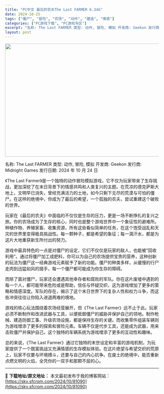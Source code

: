 ```yaml
---
title: "PC中文 最后的农夫The Last FARMER 6.34G"
date: 2024-10-25
tags: ["僵尸", "冒险", "农场", "动作", "建造", "情感"]
categories: ["PC游戏下载", "PC游戏专区"]
excerpt: "名称: The Last FARMER 类型: 动作, 冒险, 模拟 开发商: Geekon 发行商: Midnight Games 发行日期: 2024 年 10 月 24 日 《The Last Farmer》是一个独特的动作冒险模拟游戏，它不仅为玩家带来了生存挑战，更加深挖了在末日背景下的情感&hellip;"
layout: post
---
```


<img class="aligncenter size-full wp-image-81091" src="https://sky.sfcrom.com/wp-content/uploads/2024/10/2024102501152369.webp" alt="" width="660" height="370" />

名称: The Last FARMER
类型: 动作, 冒险, 模拟
开发商: Geekon
发行商: Midnight Games
发行日期: 2024 年 10 月 24 日

《The Last Farmer》是一个独特的动作冒险模拟游戏，它不仅为玩家带来了生存挑战，更加深挖了在末日背景下的情感共鸣和人类复兴的主题。在荒凉的德克萨斯大地上，文明早已消失，曾经充满活力的土地，如今只剩下无尽的荒漠与可怕的僵尸。在这样的绝境中，你成为了最后的希望，一个孤独的农夫，尝试重建这个破败的世界。

玩家在《最后的农夫》中面临的不仅仅是生存的压力，更是一场不断挣扎的复兴之旅。你的农场成为了生存的核心，同时也是整个游戏世界中一个象征性的避难所。种植作物、养殖家畜、收集资源，所有这些看似简单的任务，在这个饱受战乱和天灾的世界里变得极具挑战性。每一颗种子，都是希望的象征；每一滴汗水，都是为这片大地重获新生所付出的努力。

游戏中最具特色的一点是对僵尸的设定，它们不仅仅是玩家的敌人，也能被“回收利用”。通过将僵尸加工成肥料，你可以为自己的农场提供宝贵的营养，这种创新的玩法为僵尸这一经典游戏元素赋予了新的功能。僵尸的种类多样，从缓慢的行尸走肉到迅猛如风的猎手，每一个僵尸都可能成为你生存的障碍。

而除了面对僵尸，玩家还会遭遇其他幸存者和腐败的军队。你在这片废墟中遇到的每一个人，都可能带来危险或是帮助，信任与怀疑交织，这为游戏增加了更多的策略和情感深度。军队的存在，揭示了这个末日世界下的复杂人性和权力斗争，而这些冲突往往让你陷入进退两难的境地。

游戏的核心玩法围绕着农场经营展开，但《The Last Farmer》远不止于此。玩家必须不断制作和改进武器与工具，以便抵御僵尸的威胁并保护自己的领地。制作枪械、建造防御工事、升级农场设施，都是保持生存的关键。而收集零件组装车辆则为游戏增添了更多的探索和冒险元素。车辆不仅是代步工具，还能成为武器，用来击败僵尸并保护自己。这个独特的车辆系统为游戏增添了更多的互动性和趣味。

总的来说，《The Last Farmer》通过它独特的末世设定和丰富的游戏机制，为玩家提供了一个既富挑战又充满情感的生存模拟体验。在这片绝望与希望交织的荒原上，玩家不仅要与环境搏斗，还要与自己的内心抗争。在废土的绝境中，能否重新点燃文明的火焰，全凭你的一双手和那颗不屈的心。

---
📖 **下载地址/原文地址：** 本文最初发布于我的博客网站：[https://sky.sfcrom.com/2024/10/81090](https://sky.sfcrom.com/2024/10/81090)
